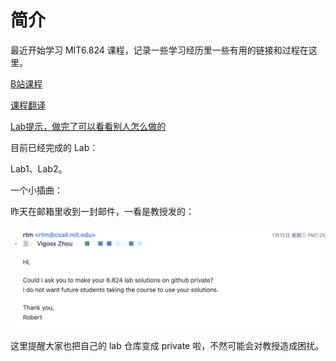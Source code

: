 # 简介

最近开始学习 MIT6.824 课程，记录一些学习经历里一些有用的链接和过程在这里。

[B站课程](https://www.bilibili.com/video/BV1R7411t71W?from=search\&seid=14261257087640350601\&spm\_id\_from=333.337.0.0)

[课程翻译](https://mit-public-courses-cn-translatio.gitbook.io/mit6-824/)

[Lab提示，做完了可以看看别人怎么做的](https://github.com/LebronAl/MIT6.824-2021)

目前已经完成的 Lab：

Lab1、Lab2。

一个小插曲：

昨天在邮箱里收到一封邮件，一看是教授发的：

![](../.gitbook/assets/mail.png)

这里提醒大家也把自己的 lab 仓库变成 private 啦，不然可能会对教授造成困扰。
